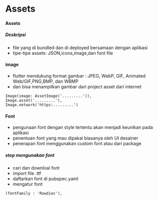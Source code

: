 # Assets

#### Assets
##### Deskripsi 
- file yang di bundled dan di deployed bersamaan dengan aplikasi
- tipe-tipe assets: JSON,icons,image,dan font file

#### image
- flutter mendukung format gambar : JPEG, WebP, GIF, Animated Web/GIF,PNG,BMP, dan WBMP
- dan bisa menampilkan gambar dari project asset dari internet
```
Image(image: AssetImage('.........')),
Image.asset('.........'),
Image.network('https:.........')
```

#### Font
- pengunaan font dengan style tertentu akan menjadi keunikan pada aplikasi
- penentuan font yang mau dipakai biasanya oleh UI desainer
- penerapan font menggunakan custom font atau dari package

##### step mengunakan font
- cari dan downloal font
- import file .ttf
- daftarkan font di pubspec.yaml
- mengatur font
```
(fontFamily : 'Rowdies'),
```



